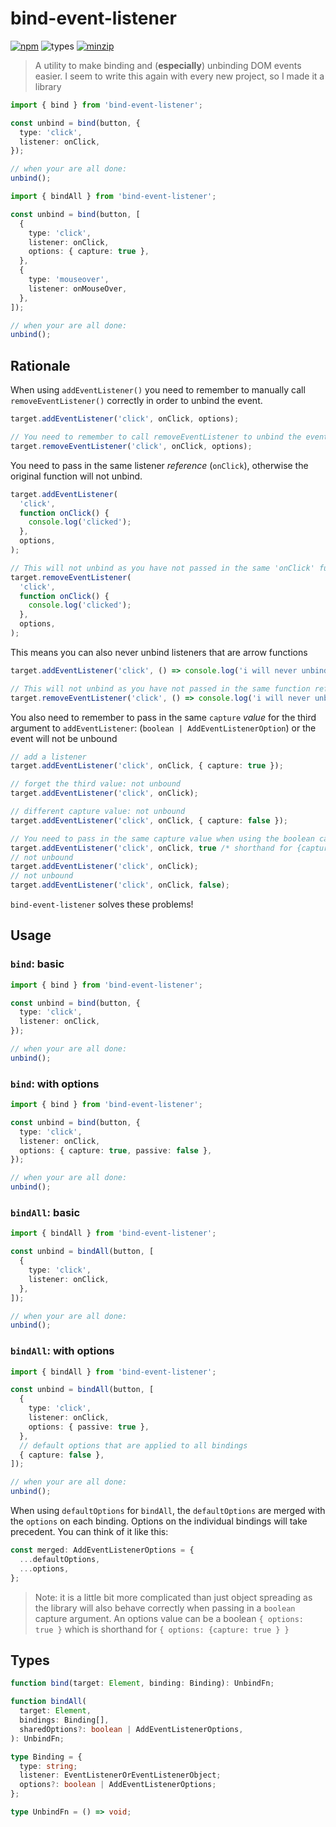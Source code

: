 # bind-event-listener

[![npm](https://img.shields.io/npm/v/bind-event-listener.svg)](https://www.npmjs.com/package/bind-event-listener)
![types](https://img.shields.io/badge/types-typescript-blueviolet)
[![minzip](https://img.shields.io/bundlephobia/minzip/bind-event-listener.svg)](https://www.npmjs.com/package/bind-event-listener)

> A utility to make binding and (**especially**) unbinding DOM events easier.
> I seem to write this again with every new project, so I made it a library

```ts
import { bind } from 'bind-event-listener';

const unbind = bind(button, {
  type: 'click',
  listener: onClick,
});

// when your are all done:
unbind();
```

```ts
import { bindAll } from 'bind-event-listener';

const unbind = bind(button, [
  {
    type: 'click',
    listener: onClick,
    options: { capture: true },
  },
  {
    type: 'mouseover',
    listener: onMouseOver,
  },
]);

// when your are all done:
unbind();
```

## Rationale

When using `addEventListener()` you need to remember to manually call `removeEventListener()` correctly in order to unbind the event.

```ts
target.addEventListener('click', onClick, options);

// You need to remember to call removeEventListener to unbind the event
target.removeEventListener('click', onClick, options);
```

You need to pass in the same listener _reference_ (`onClick`), otherwise the original function will not unbind.

```ts
target.addEventListener(
  'click',
  function onClick() {
    console.log('clicked');
  },
  options,
);

// This will not unbind as you have not passed in the same 'onClick' function reference
target.removeEventListener(
  'click',
  function onClick() {
    console.log('clicked');
  },
  options,
);
```

This means you can also never unbind listeners that are arrow functions

```ts
target.addEventListener('click', () => console.log('i will never unbind'), options);

// This will not unbind as you have not passed in the same function reference
target.removeEventListener('click', () => console.log('i will never unbind'), options);
```

You also need to remember to pass in the same `capture` _value_ for the third argument to `addEventListener`: (`boolean | AddEventListenerOption`) or the event will not be unbound

```ts
// add a listener
target.addEventListener('click', onClick, { capture: true });

// forget the third value: not unbound
target.addEventListener('click', onClick);

// different capture value: not unbound
target.addEventListener('click', onClick, { capture: false });

// You need to pass in the same capture value when using the boolean capture format as well
target.addEventListener('click', onClick, true /* shorthand for {capture: true} */);
// not unbound
target.addEventListener('click', onClick);
// not unbound
target.addEventListener('click', onClick, false);
```

`bind-event-listener` solves these problems!

## Usage

### `bind`: basic

```ts
import { bind } from 'bind-event-listener';

const unbind = bind(button, {
  type: 'click',
  listener: onClick,
});

// when your are all done:
unbind();
```

### `bind`: with options

```ts
import { bind } from 'bind-event-listener';

const unbind = bind(button, {
  type: 'click',
  listener: onClick,
  options: { capture: true, passive: false },
});

// when your are all done:
unbind();
```

### `bindAll`: basic

```ts
import { bindAll } from 'bind-event-listener';

const unbind = bindAll(button, [
  {
    type: 'click',
    listener: onClick,
  },
]);

// when your are all done:
unbind();
```

### `bindAll`: with options

```ts
import { bindAll } from 'bind-event-listener';

const unbind = bindAll(button, [
  {
    type: 'click',
    listener: onClick,
    options: { passive: true },
  },
  // default options that are applied to all bindings
  { capture: false },
]);

// when your are all done:
unbind();
```

When using `defaultOptions` for `bindAll`, the `defaultOptions` are merged with the `options` on each binding. Options on the individual bindings will take precedent. You can think of it like this:

```ts
const merged: AddEventListenerOptions = {
  ...defaultOptions,
  ...options,
};
```

> Note: it is a little bit more complicated than just object spreading as the library will also behave correctly when passing in a `boolean` capture argument. An options value can be a boolean `{ options: true }` which is shorthand for `{ options: {capture: true } }`

## Types

```ts
function bind(target: Element, binding: Binding): UnbindFn;

function bindAll(
  target: Element,
  bindings: Binding[],
  sharedOptions?: boolean | AddEventListenerOptions,
): UnbindFn;

type Binding = {
  type: string;
  listener: EventListenerOrEventListenerObject;
  options?: boolean | AddEventListenerOptions;
};

type UnbindFn = () => void;
```
